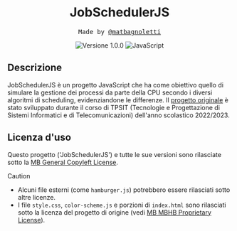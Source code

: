 <h1 align="center">JobSchedulerJS</h1>

<p align="center" style="font-family: monospace">Made by <a href="https://github.com/matbagnoletti">@matbagnoletti</a></p>
<p align="center">
    <img src="https://img.shields.io/badge/Version-1.0.0-green?style=for-the-badge" alt="Versione 1.0.0">
    <img src="https://img.shields.io/badge/Language-JavaScript-orange?style=for-the-badge" alt="JavaScript">
</p>

## Descrizione
JobSchedulerJS è un progetto JavaScript che ha come obiettivo quello di simulare la gestione dei processi da parte della CPU secondo i diversi algoritmi di scheduling, evidenziandone le differenze.
Il [progetto originale](https://replit.com/@MatteoBagnolett/Algoritmi-di-scheduling-Matteo-Bagnoletti-Tini) è stato sviluppato durante il corso di TPSIT (Tecnologie e Progettazione di Sistemi Informatici e di Telecomunicazioni) dell'anno scolastico 2022/2023.

## Licenza d'uso
Questo progetto ('JobSchedulerJS') e tutte le sue versioni sono rilasciate sotto la [MB General Copyleft License](LICENSE).

> [!CAUTION]
> 
> - Alcuni file esterni (come `hamburger.js`) potrebbero essere rilasciati sotto altre licenze.
> - I file `style.css`, `color-scheme.js` e porzioni di `index.html` sono rilasciati sotto la licenza del progetto di origine (vedi [MB MBHB Proprietary License](https://github.com/matbagnoletti/HomeBanking/blob/main/LICENSE)).